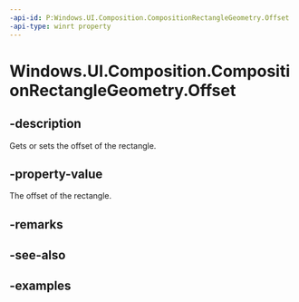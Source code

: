 ```yaml
---
-api-id: P:Windows.UI.Composition.CompositionRectangleGeometry.Offset
-api-type: winrt property
---
```


<!-- Property syntax.
public Vector2 Offset { get;  set; }
-->

# Windows.UI.Composition.CompositionRectangleGeometry.Offset

## -description

Gets or sets the offset of the rectangle.



## -property-value

The offset of the rectangle.


## -remarks

## -see-also

## -examples

